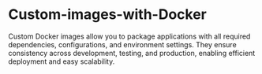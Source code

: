 # Custom-images-with-Docker
Custom Docker images allow you to package applications with all required dependencies, configurations, and environment settings. They ensure consistency across development, testing, and production, enabling efficient deployment and easy scalability.
